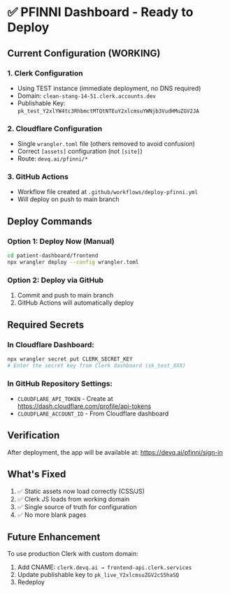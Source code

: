 # ✅ PFINNI Dashboard - Ready to Deploy

## Current Configuration (WORKING)

### 1. Clerk Configuration
- Using TEST instance (immediate deployment, no DNS required)
- Domain: `clean-stang-14-51.clerk.accounts.dev`
- Publishable Key: `pk_test_Y2xlYW4tc3RhbmctMTQtNTEuY2xlcmsuYWNjb3VudHMuZGV2JA`

### 2. Cloudflare Configuration
- Single `wrangler.toml` file (others removed to avoid confusion)
- Correct `[assets]` configuration (not `[site]`)
- Route: `devq.ai/pfinni/*`

### 3. GitHub Actions
- Workflow file created at `.github/workflows/deploy-pfinni.yml`
- Will deploy on push to main branch

## Deploy Commands

### Option 1: Deploy Now (Manual)
```bash
cd patient-dashboard/frontend
npx wrangler deploy --config wrangler.toml
```

### Option 2: Deploy via GitHub
1. Commit and push to main branch
2. GitHub Actions will automatically deploy

## Required Secrets

### In Cloudflare Dashboard:
```bash
npx wrangler secret put CLERK_SECRET_KEY
# Enter the secret key from Clerk dashboard (sk_test_XXX)
```

### In GitHub Repository Settings:
- `CLOUDFLARE_API_TOKEN` - Create at https://dash.cloudflare.com/profile/api-tokens
- `CLOUDFLARE_ACCOUNT_ID` - From Cloudflare dashboard

## Verification

After deployment, the app will be available at:
https://devq.ai/pfinni/sign-in

## What's Fixed

1. ✅ Static assets now load correctly (CSS/JS)
2. ✅ Clerk JS loads from working domain
3. ✅ Single source of truth for configuration
4. ✅ No more blank pages

## Future Enhancement

To use production Clerk with custom domain:
1. Add CNAME: `clerk.devq.ai → frontend-api.clerk.services`
2. Update publishable key to `pk_live_Y2xlcmsuZGV2cS5haSQ`
3. Redeploy